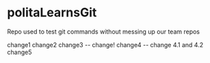# politaLearnsGit
Repo used to test git commands without messing up our team repos

change1
change2
change3 -- change!
change4 -- change 4.1 and 4.2
change5
